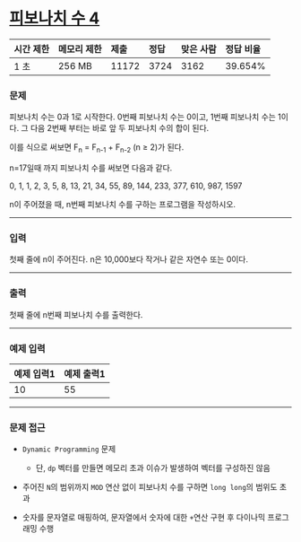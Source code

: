 # [피보나치 수 4](https://www.acmicpc.net/problem/10826)

<div align = center>

| 시간 제한 | 메모리 제한 | 제출  | 정답 | 맞은 사람 | 정답 비율 |
| :-------- | :---------- | :---- | :--- | :-------- | :-------- |
| 1 초      | 256 MB      | 11172 | 3724 | 3162      | 39.654%   |

</div>

### 문제

피보나치 수는 0과 1로 시작한다. 0번째 피보나치 수는 0이고, 1번째 피보나치 수는 1이다. 그 다음 2번째 부터는 바로 앞 두 피보나치 수의 합이 된다.

이를 식으로 써보면 F<sub>n</sub> = F<sub>n-1</sub> + F<sub>n-2</sub> (n ≥ 2)가 된다.

n=17일때 까지 피보나치 수를 써보면 다음과 같다.

0, 1, 1, 2, 3, 5, 8, 13, 21, 34, 55, 89, 144, 233, 377, 610, 987, 1597

n이 주어졌을 때, n번째 피보나치 수를 구하는 프로그램을 작성하시오.

---

### 입력

첫째 줄에 n이 주어진다. n은 10,000보다 작거나 같은 자연수 또는 0이다.

---

### 출력

첫째 줄에 n번째 피보나치 수를 출력한다.

---

### 예제 입력

| 예제 입력1 | 예제 출력1 |
| :--------- | :--------- |
| 10         | 55         |

---

### 문제 접근

  - `Dynamic Programming` 문제

    - 단, `dp` 벡터를 만들면 메모리 초과 이슈가 발생하여 벡터를 구성하진 않음

  - 주어진 `N`의 범위까지 `MOD` 연산 없이 피보나치 수를 구하면 `long long`의 범위도 초과

  - 숫자를 문자열로 매핑하여, 문자열에서 숫자에 대한 `+`연산 구현 후 다이나믹 프로그래밍 수행